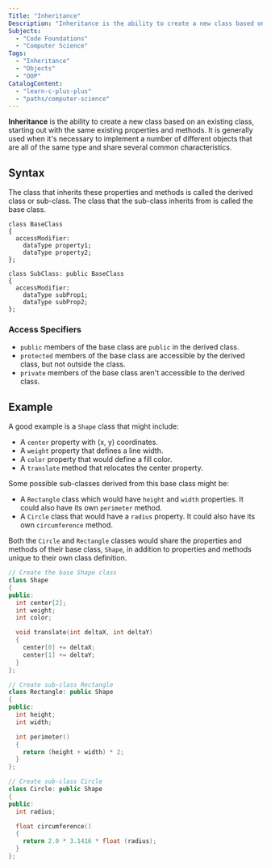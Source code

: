 ```yaml
---
Title: "Inheritance"
Description: "Inheritance is the ability to create a new class based on an existing class, starting out with the same existing properties and methods."
Subjects:
  - "Code Foundations"
  - "Computer Science"
Tags:
  - "Inheritance"
  - "Objects"
  - "OOP"
CatalogContent:
  - "learn-c-plus-plus"
  - "paths/computer-science"
---
```


**Inheritance** is the ability to create a new class based on an existing class, starting out with the same existing properties and methods. It is generally used when it's necessary to implement a number of different objects that are all of the same type and share several common characteristics.

## Syntax

The class that inherits these properties and methods is called the derived class or sub-class. The class that the sub-class inherits from is called the base class.

```pseudo
class BaseClass
{
  accessModifier:
    dataType property1;
    dataType property2;
};

class SubClass: public BaseClass
{
  accessModifier:
    dataType subProp1;
    dataType subProp2;
};
```

### Access Specifiers

- `public` members of the base class are `public` in the derived class.
- `protected` members of the base class are accessible by the derived class, but not outside the class.
- `private` members of the base class aren't accessible to the derived class.

## Example

A good example is a `Shape` class that might include:

- A `center` property with (x, y) coordinates.
- A `weight` property that defines a line width.
- A `color` property that would define a fill color.
- A `translate` method that relocates the center property.

Some possible sub-classes derived from this base class might be:

- A `Rectangle` class which would have `height` and `width` properties. It could also have its own `perimeter` method.
- A `Circle` class that would have a `radius` property. It could also have its own `circumference` method.

Both the `Circle` and `Rectangle` classes would share the properties and methods of their base class, `Shape`, in addition to properties and methods unique to their own class definition.

```cpp
// Create the base Shape class
class Shape
{
public:
  int center[2];
  int weight;
  int color;

  void translate(int deltaX, int deltaY)
  {
    center[0] += deltaX;
    center[1] += deltaY;
  }
};

// Create sub-class Rectangle
class Rectangle: public Shape
{
public:
  int height;
  int width;

  int perimeter()
  {
    return (height + width) * 2;
  }
};

// Create sub-class Circle
class Circle: public Shape
{
public:
  int radius;

  float circumference()
  {
    return 2.0 * 3.1416 * float (radius);
  }
};
```
